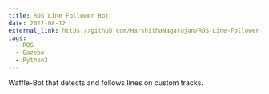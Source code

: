```yaml
---
title: ROS Line Follower Bot
date: 2022-08-12
external_link: https://github.com/HarshithaNagarajan/ROS-Line-Follower-Bot
tags:
  - ROS
  - Gazebo
  - Python3
---
```


Waffle-Bot that detects and follows lines on custom tracks.



<!--more-->
